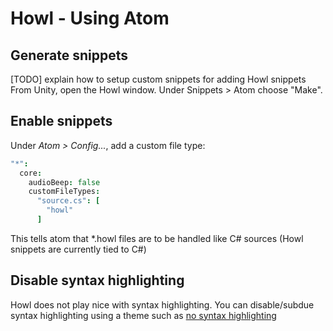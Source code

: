 # Howl - Using Atom

## Generate snippets

[TODO] explain how to setup custom snippets for adding Howl snippets
From Unity, open the Howl window. Under Snippets > Atom choose "Make".

## Enable snippets


Under *Atom > Config...*, add a custom file type:

```cson
"*":
  core:
    audioBeep: false
    customFileTypes:
      "source.cs": [
        "howl"
      ]
```

This tells atom that \*.howl files are to be handled like C# sources (Howl snippets are currently tied to C#)

## Disable syntax highlighting

Howl does not play nice with syntax highlighting. You can disable/subdue syntax highlighting using a theme such as [no syntax highlighting](https://atom.io/themes/no-syntax-highlighting-syntax)
